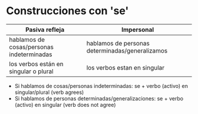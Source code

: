 # Construcciones con 'se'

| Pasiva refleja                            | Impersonal                                      |
| ----------------------------------------- | ----------------------------------------------- |
| hablamos de cosas/personas indeterminadas | hablamos de personas determinadas/generalizamos |
| los verbos están en singular o plural     | los verbos estan en singular                    |

- Si hablamos de cosas/personas indeterminadas: se + verbo (activo) en singular/plural (verb agrees)
- Si hablamos de personas determinadas/generalizaciones: se + verbo (activo) en singular (verb does not agree)

